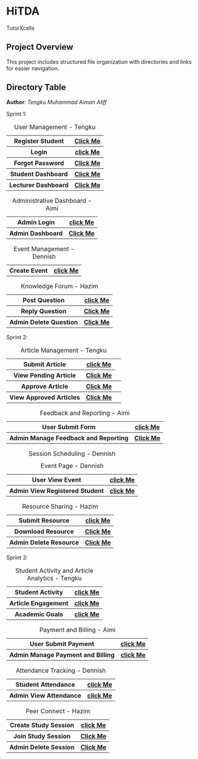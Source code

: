 # HiTDA
TutorXcells


## Project Overview

This project includes structured file organization with directories and links for easier navigation.

## Directory Table
**Author**: *Tengku Muhammad Aiman Aliff*

Sprint 1:
<table>
<caption>User Management - Tengku</caption>
  <tr>
    <th>Register Student</th>
    <th><a href="User Dashboard/studregist.php">Click Me</a></th>
  </tr>
  <tr>
    <th>Login</th>
    <th><a href="User Dashboard/login.php">click Me</a></th>
  </tr>
  <tr>
    <th>Forgot Password</th>
    <th><a href="User Dashboard/emailpass.php">Click Me</a></th>
  </tr>
  <tr>
    <th>Student Dashboard</th>
    <th><a href="Tengku Aiman/User Management/StudentDashboard.php">Click Me</a></th>
  </tr>
  <tr>
    <th>Lecturer Dashboard</th>
    <th><a href="Tengku Aiman/User Management/LecturerDashboard.php">Click Me</a></th>
  </tr>

  <table>
  <caption>Administrative Dashboard - Aimi</caption>
  <tr>
    <th>Admin Login</th>
    <th><a href="Sprint1_Administrative Dashboard/AdminLogin.php">click Me</a></th>
  </tr>
  <tr>
    <th>Admin Dashboard</th>
    <th><a href="Sprint1_Administrative Dashboard/AdminHome.html">Click Me</a></th>
  </tr>

  <table>
<caption>Event Management - Dennish</caption>
  <tr>
    <th>Create Event</th>
    <th><a href="Sprint 1/eventManagement.php">click Me</a></th>
  </tr>

  <table>
<caption>Knowledge Forum - Hazim</caption>
  <tr>
    <th>Post Question</th>
    <th><a href="Knowledge Forum/forum.php">click Me</a></th>
  </tr>
  <tr>
    <th>Reply Question</th>
    <th><a href="Knowledge Forum/reply.php">Click Me</a></th>
  </tr>
  <tr>
    <th>Admin Delete Question</th>
    <th><a href="Knowledge Forum/delete.php">Click Me</a></th>
  </tr>
    
  </table>

  Sprint 2:
<table>
  <caption>Article Management - Tengku</caption>
  <tr>
    <th>Submit Article</th>
    <th><a href="Article/artcile.php">click Me</a></th>
  </tr>
  <tr>
    <th>View Pending Article</th>
    <th><a href="Article/adminartcile.php">Click Me</a></th>
  </tr>
  <tr>
    <th>Approve Article</th>
    <th><a href="Article/show-article.php">Click Me</a></th>
    <th><a href="Article/approve.php"</th>
  </tr>
    <tr>
    <th>View Approved Articles</th>
    <th><a href="Article/disparticle.php">Click Me</a></th>
    <th><a href="Article/pok.php"</th>
  </tr>
</table>

<table>
  <caption>Feedback and Reporting - Aimi</caption>
  <tr>
    <th>User Submit Form</th>
    <th><a href="Sprint2_Feedback and Reporting/UserFeedbackReport.php">click Me</a></th>
  </tr>
  <tr>
    <th>Admin Manage Feedback and Reporting</th>
    <th><a href="Sprint2_Feedback and Reporting/TrackReport.php">Click Me</a></th>
  </tr>
</table>

  <table>
<caption>Session Scheduling - Dennish</caption>
  <tr>
    <th>User View Event</th>
    <th><a href="Sprint 2/eventPage.php">click Me</a></th>
  </tr>

<caption>Event Page - Dennish</caption>
  <tr>
    <th>Admin View Registered Student</th>
    <th><a href="Sprint 2/ViewRegisteredStud.php">click Me</a></th>
  </tr>
</table>

<table>
  <caption>Resource Sharing - Hazim</caption>
  <tr>
    <th>Submit Resource</th>
    <th><a href="Resource Sharing/resourceSharing.php">click Me</a></th>
  </tr>
  <tr>
    <th>Download Resource</th>
    <th><a href="Resource Sharing/download.php">Click Me</a></th>
  </tr>
  <tr>
    <th>Admin Delete Resource</th>
    <th><a href="Resource Sharing/deleteResource.php">Click Me</a></th>
  </tr>
</table>

Sprint 3: 

<table>
<caption>Student Activity and Article Analytics - Tengku</caption>
  <tr>
    <th>Student Activity</th>
    <th><a href="Website Analytics/rewards.php">click Me</a></th>
  </tr>
  <tr>
    <th>Article Engagement</th>
    <th><a href="Sprint3_Payment&Billing/TrackPaymentBilling.php">click Me</a></th>
  </tr>
  <tr>
    <th>Academic Goals</th>
    <th><a href="Website Analytics/update.php">click Me</a></th>
  </tr>
</table>

<table>
<caption>Payment and Billing - Aimi</caption>
  <tr>
    <th>User Submit Payment</th>
    <th><a href="Sprint3_Payment&Billing/PaymentForm.php">click Me</a></th>
  </tr>
  <tr>
    <th>Admin Manage Payment and Billing</th>
    <th><a href="Sprint3_Payment&Billing/TrackPaymentBilling.php">click Me</a></th>
  </tr>

  <table>
<caption>Attendance Tracking - Dennish</caption>
  <tr>
    <th>Student Attendance</th>
    <th><a href="Sprint 3/submit_attendance.php">click Me</a></th>
  </tr>
  <tr>
    <th>Admin View Attendance</th>
    <th><a href="Sprint 3/AdminViewAttendance.php">click Me</a></th>
  </tr>
</table>

<table>
  <caption>Peer Connect - Hazim</caption>
  <tr>
    <th>Create Study Session</th>
    <th><a href="Peer Connect/pConnect.php">click Me</a></th>
  </tr>
  <tr>
    <th>Join Study Session</th>
    <th><a href="Peer Connect/join-session.php">Click Me</a></th>
  </tr>
  <tr>
    <th>Admin Delete Session</th>
    <th><a href="Peer Connect/deleteSession.php">Click Me</a></th>
  </tr>
</table>

